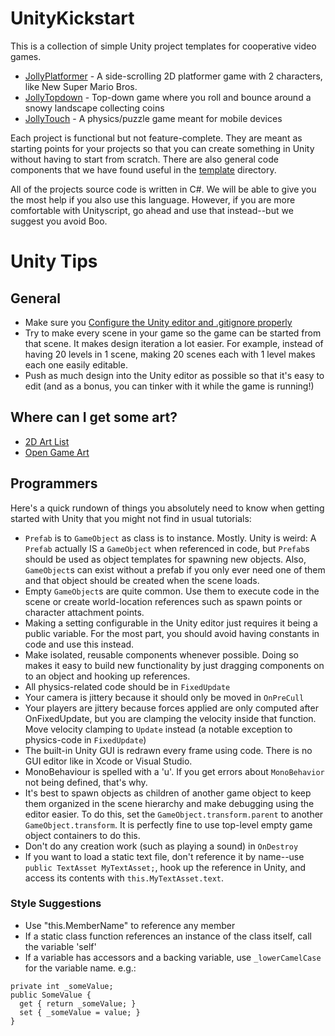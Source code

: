 UnityKickstart
==============

This is a collection of simple Unity project templates for cooperative video games.

 * [JollyPlatformer](./jollyplatformer) - A side-scrolling 2D platformer game with 2 characters, like New Super Mario Bros.
 * [JollyTopdown](./jollytopdown) - Top-down game where you roll and bounce around a snowy landscape collecting coins
 * [JollyTouch](./jollytouch) - A physics/puzzle game meant for mobile devices

Each project is functional but not feature-complete. They are meant as starting points for your projects so that you
can create something in Unity without having to start from scratch. There are also general code components that we have found
useful in the [template](./template) directory.

All of the projects source code is written in C#. We will be able to give you the most help if you also use this language. 
However, if you are more comfortable with Unityscript, go ahead and use that instead--but we suggest you avoid Boo.

# Unity Tips

## General

* Make sure you [Configure the Unity editor and .gitignore properly](http://stackoverflow.com/questions/18225126/how-to-use-git-for-unity3d-source-control)
* Try to make every scene in your game so the game can be started from that scene. It makes design iteration a lot easier.
  For example, instead of having 20 levels in 1 scene, making 20 scenes each with 1 level makes each one easily editable.
* Push as much design into the Unity editor as possible so that it's easy to edit (and as a bonus, you can tinker with
  it while the game is running!)

## Where can I get some art?

* [2D Art List](http://getprismatic.com/story/1414065792475)
* [Open Game Art](http://opengameart.org/)

## Programmers

Here's a quick rundown of things you absolutely need to know when getting started with Unity that you might not find in
usual tutorials:

* `Prefab` is to `GameObject` as class is to instance. Mostly. Unity is weird: A `Prefab` actually IS a `GameObject` when
  referenced in code, but `Prefab`s should be used as object templates for spawning new objects. Also, `GameObject`s can
  exist without a prefab if you only ever need one of them and that object should be created when the scene loads.
* Empty `GameObject`s are quite common. Use them to execute code in the scene or create world-location references such
  as spawn points or character attachment points.
* Making a setting configurable in the Unity editor just requires it being a public variable. For the most part, you should
  avoid having constants in code and use this instead.
* Make isolated, reusable components whenever possible. Doing so makes it easy to build new functionality by just
  dragging components on to an object and hooking up references.
* All physics-related code should be in `FixedUpdate`
* Your camera is jittery because it should only be moved in `OnPreCull`
* Your players are jittery because forces applied are only computed after OnFixedUpdate, but you are clamping the velocity
  inside that function. Move velocity clamping to `Update` instead (a notable exception to physics-code in `FixedUpdate`)
* The built-in Unity GUI is redrawn every frame using code. There is no GUI editor like in Xcode or Visual Studio.
* MonoBehaviour is spelled with a 'u'. If you get errors about `MonoBehavior` not being defined, that's why.
* It's best to spawn objects as children of another game object to keep them organized in the scene hierarchy and make
  debugging using the editor easier. To do this, set the `GameObject.transform.parent` to another `GameObject.transform`. It
  is perfectly fine to use top-level empty game object containers to do this.
* Don't do any creation work (such as playing a sound) in `OnDestroy`
* If you want to load a static text file, don't reference it by name--use `public TextAsset MyTextAsset;`, hook up the
  reference in Unity, and access its contents with `this.MyTextAsset.text`.

### Style Suggestions

* Use "this.MemberName" to reference any member
* If a static class function references an instance of the class itself, call the variable 'self'
* If a variable has accessors and a backing variable, use `_lowerCamelCase` for the variable name. e.g.:
```
private int _someValue;
public SomeValue {
  get { return _someValue; }
  set { _someValue = value; }
}
```